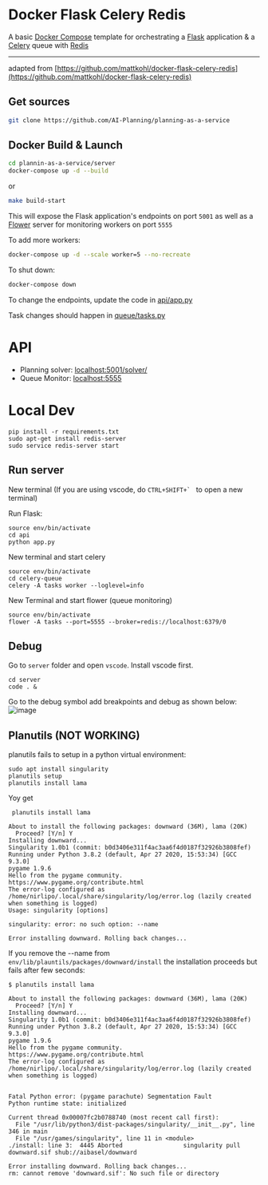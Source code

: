 # Docker Flask Celery Redis

A basic [Docker Compose](https://docs.docker.com/compose/) template for orchestrating a [Flask](http://flask.pocoo.org/) application & a [Celery](http://www.celeryproject.org/) queue with [Redis](https://redis.io/)

---

adapted from [https://github.com/mattkohl/docker-flask-celery-redis](https://github.com/mattkohl/docker-flask-celery-redis)

## Get sources

```bash
git clone https://github.com/AI-Planning/planning-as-a-service
```

## Docker Build & Launch

```bash
cd plannin-as-a-service/server
docker-compose up -d --build
```

or 

```bash
make build-start
```

This will expose the Flask application's endpoints on port `5001` as well as a [Flower](https://github.com/mher/flower) server for monitoring workers on port `5555`

To add more workers:
```bash
docker-compose up -d --scale worker=5 --no-recreate
```

To shut down:

```bash
docker-compose down
```

To change the endpoints, update the code in [api/app.py](api/app.py)

Task changes should happen in [queue/tasks.py](celery-queue/tasks.py) 

# API

- Planning solver: [localhost:5001/solver/](localhost:5001/solver/) 
- Queue Monitor: [localhost:5555](localhost:5555)

# Local Dev



```
pip install -r requirements.txt
sudo apt-get install redis-server
sudo service redis-server start
```

## Run server


New terminal (If you are using vscode, do ```CTRL+SHIFT+` ``` to open a new terminal)

Run Flask:
```
source env/bin/activate
cd api
python app.py
```

New terminal and start celery
```
source env/bin/activate
cd celery-queue
celery -A tasks worker --loglevel=info
```

New Terminal and start flower (queue monitoring)

```
source env/bin/activate
flower -A tasks --port=5555 --broker=redis://localhost:6379/0
```



## Debug

Go to `server` folder and open `vscode`. Install vscode first.

```
cd server
code . &
```

Go to the debug symbol add breakpoints and debug as shown below:
![image](/docs/videos/debug.gif)

## Planutils (NOT WORKING)
planutils fails to setup in a python virtual environment:

```
sudo apt install singularity
planutils setup
planutils install lama
```

Yoy get

```
 planutils install lama

About to install the following packages: downward (36M), lama (20K)
  Proceed? [Y/n] Y
Installing downward...
Singularity 1.0b1 (commit: b0d3406e311f4ac3aa6f4d0187f32926b3808fef)
Running under Python 3.8.2 (default, Apr 27 2020, 15:53:34) [GCC 9.3.0]
pygame 1.9.6
Hello from the pygame community. https://www.pygame.org/contribute.html
The error-log configured as /home/nirlipo/.local/share/singularity/log/error.log (lazily created when something is logged)
Usage: singularity [options]

singularity: error: no such option: --name

Error installing downward. Rolling back changes...

```

If you remove the --name from ```env/lib/plauntils/packages/downward/install``` the installation proceeds but fails after few seconds:

```
$ planutils install lama

About to install the following packages: downward (36M), lama (20K)
  Proceed? [Y/n] Y
Installing downward...
Singularity 1.0b1 (commit: b0d3406e311f4ac3aa6f4d0187f32926b3808fef)
Running under Python 3.8.2 (default, Apr 27 2020, 15:53:34) [GCC 9.3.0]
pygame 1.9.6
Hello from the pygame community. https://www.pygame.org/contribute.html
The error-log configured as /home/nirlipo/.local/share/singularity/log/error.log (lazily created when something is logged)


Fatal Python error: (pygame parachute) Segmentation Fault
Python runtime state: initialized

Current thread 0x00007fc2b0788740 (most recent call first):
  File "/usr/lib/python3/dist-packages/singularity/__init__.py", line 346 in main
  File "/usr/games/singularity", line 11 in <module>
./install: line 3:  4445 Aborted                 singularity pull downward.sif shub://aibasel/downward

Error installing downward. Rolling back changes...
rm: cannot remove 'downward.sif': No such file or directory
```


